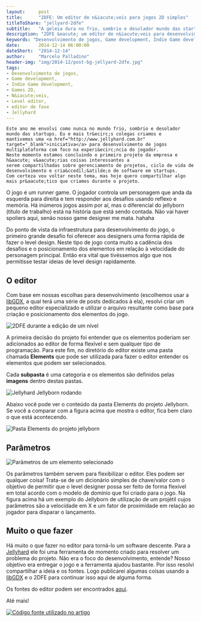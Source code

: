 ```yaml
---
layout:     post
title:      "2DFE: Um editor de n&iacute;veis para jogos 2D simples"
titleToShare: "jellyard-2dfe"
subtitle:   "A geleia dura no frio, sombrio e desolador mundo das startups"
description: "2DFE &eacute; um editor de n&iacute;veis para desenvolvimento de jogos 2D simples (especialmente plataformas) e foi desenvolvimento originalmente para a Jellyhard."
keywords: "Desenvolvimento de jogos, Game development, Indie Game development, Games 2D, N&iacute;veis, Level editor, editor de fase, Jellyhard"
date:       2014-12-14 06:00:00
dateShort:  "2014-12-14"
author:     "Marcelo Palladino"
header-img: "img/2014-12/post-bg-jellyard-2dfe.jpg"
tags:
- Desenvolvimento de jogos,
- Game development,
- Indie Game development,
- Games 2D,
- N&iacute;veis,
- Level editor,
- editor de fase
- Jellyhard
---
```


<p>

    Este ano me envolvi como nunca no mundo frio, sombrio e desolador mundo das startups. Eu e mais tr&ecirc;s colegas criamos e
    mantivemos uma <a href="http://www.jellyhard.com.br" target="_blank">iniciativa</a> para desenvolvimento de jogos multiplataforma com foco na experi&ecirc;ncia do jogador.
    Neste momento estamos concluindo o primeiro projeto da empresa e h&aacute; v&aacute;rias coisas interessantes a
    serem compartilhadas sobre gerenciamento de projetos, ciclo de vida de desenvolvimento e cria&ccedil;&atilde;o de software em startups.
    Com certeza vou voltar neste tema, mas hoje quero compartilhar algo mais pr&aacute;tico que criamos durante o projeto.
</p>

<p>
    O jogo &eacute; um runner game. O jogador controla um personagem que anda da esquerda para direita e tem responder aos desafios
    usando reflexo e mem&oacute;ria. H&aacute; in&uacute;meros jogos assim por a&iacute;, mas o diferencial do
    jellyborn (t&iacute;tulo de trabalho) est&aacute; na hist&oacute;ria que est&aacute; sendo contada. N&atilde;o vai haver spoliers aqui, sen&atilde;o nosso game designer me mata. hahaha
</p>

<p>
    Do ponto de vista da infraestrutura para desenvolvimento do jogo,
    o primeiro grande desafio foi oferecer aos designers uma forma r&aacute;pida de fazer o level design. Neste tipo de jogo
    conta muito a cad&ecirc;ncia dos desafios e o posicionamento dos elementos em rela&ccedil;&atilde;o &agrave; velocidade do
    personagem principal. Ent&atilde;o era vital que tiv&eacute;ssemos algo que nos permitisse testar ideias de level design rapidamente.
</p>

<h2 class="section-heading">O editor</h2>

<p>
    Com base em nossas escolhas para desenvolvimento (escolhemos usar a <a href="http://libgdx.badlogicgames.com/" target="_blank">libGDX</a>, a qual ter&aacute; uma s&eacute;rie de posts dedicados &agrave; ela),
    resolvi criar um pequeno editor especializado e utilizar o arquivo resultante como base para cria&ccedil;&atilde;o e
    posicionamento dos elementos do jogo.
</p>

<img src="{{ site.url }}/img/2014-12/2dfe_2.jpg" alt="2DFE durante a edi&ccedil;&atilde;o de um n&iacute;vel" class="img-responsive center-block">

<p>
    A primeira decis&atilde;o do projeto foi entender que os elementos poderiam ser adicionados ao editor de forma flex&iacute;vel e
    sem qualquer tipo de programa&ccedil;&atilde;o. Para este fim, no diret&oacute;rio do editor existe uma pasta chamada
    <b>Elements</b> que pode ser utilizada para fazer o editor entender os elementos que podem ser selecionados.
</p>

<p>
    Cada <b>subpasta</b> &eacute; uma categoria e os elementos s&atilde;o definidos pelas <b>imagens</b> dentro destas pastas.
</p>

<img src="{{ site.url }}/img/2014-12/2dfe_1.jpg" alt="Jellyhard Jellyborn rodando" class="img-responsive center-block">


<p>
    Abaixo voc&ecirc; pode ver o conte&uacute;do da pasta Elements do projeto Jellyborn. Se voc&ecirc; a comparar com a
    figura acima que mostra o editor, fica bem claro o que est&aacute; acontecendo.
</p>

<img src="{{ site.url }}/img/2014-12/2dfe_3.jpg" alt="Pasta Elements do projeto jellyborn" class="img-responsive center-block">

<h2 class="section-heading">Par&acirc;metros</h2>

<img src="{{ site.url }}/img/2014-12/2dfe_4.jpg" alt="Par&acirc;metros de um elemento selecionado" class="img-responsive center-block">

<p>
    Os par&acirc;metros tamb&eacute;m servem para flexibilizar o editor. Eles podem ser qualquer coisa! Trata-se de
    um dicion&aacute;rio simples de chave/valor com o objetivo de permitir que o level designer possa ser feito de
    forma flex&iacute;vel em total acordo com o modelo de dom&iacute;nio que foi criado para o jogo. Na figura acima h&aacute;
    um exemplo do Jellyborn de utiliza&ccedil;&atilde;o de um proj&eacute;til cujos par&acirc;metros s&atilde;o a velocidade em X e
    um fator de proximidade em rela&ccedil;&atilde;o ao jogador para disparar o lan&ccedil;amento.
</p>

<h2 class="section-heading">Muito o que fazer</h2>

<p>
    H&aacute; muito o que fazer no editor para torn&aacute;-lo um software descente. Para a <a href="http://www.jellyhard.com.br" target="_blank">Jellyhard</a> ele foi uma ferramenta de momento
    criado para resolver um problema do projeto. N&atilde;o era o foco do desenvolvimento, entende? Nosso objetivo era entregar o
    jogo e a ferramenta ajudou bastante. Por isso resolvi compartilhar a ideia e os fontes.
    Logo publicarei algumas coisas usando a <a href="http://libgdx.badlogicgames.com/" target="_blank">libGDX</a> e o 2DFE para continuar isso aqui de alguma forma.
</p>

<p>
    Os fontes do editor podem ser encontrados <a href="https://github.com/mfpalladino/2DFE" target="_blank">aqui</a>.
</p>

<p>
    At&eacute; mais!
</p>

<a href="https://github.com/mfpalladino/2DFE" target="_blank"><img src="{{ site.url }}/img/Octocat.jpg" alt="C&oacute;digo fonte utilizado no artigo" class="img-responsive center-block" style="cursor:pointer;"></a> 